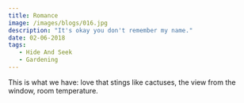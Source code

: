 ```yaml
---
title: Romance
image: /images/blogs/016.jpg
description: "It's okay you don't remember my name."
date: 02-06-2018
tags:
   - Hide And Seek
   - Gardening
---
```

This is what we have: love that stings like cactuses, the view from the window, room temperature.
<!--
Left me absorbed and covered in the dark green moss, nauseous and hollow; the light leaking through the open wounds projects the moving images glimpses of desolation, it is like lying in the garden under the trees. cover me in silky smooth dark green leaves; don't worry about me; you wont find anyways. I'll disolve and will be absorbed by photosynthesis.
-->
